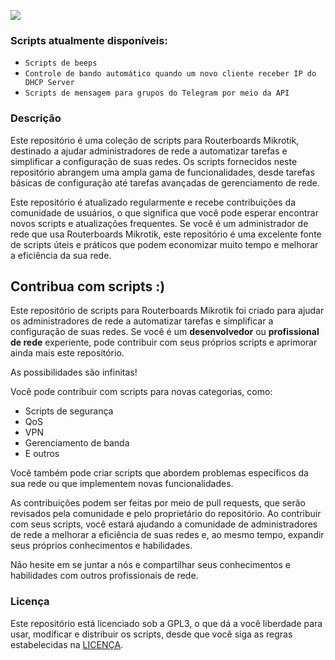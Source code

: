 ![](https://img.shields.io/badge/license-GPLv3-blue)

### Scripts atualmente disponíveis:
- `Scripts de beeps`
- `Controle de bando automático quando um novo cliente receber IP do DHCP Server`
- `Scripts de mensagem para grupos do Telegram por meio da API`

### Descrição
Este repositório é uma coleção de scripts para Routerboards Mikrotik, destinado a ajudar administradores de rede a automatizar tarefas e simplificar a configuração de suas redes. Os scripts fornecidos neste repositório abrangem uma ampla gama de funcionalidades, desde tarefas básicas de configuração até tarefas avançadas de gerenciamento de rede.

Este repositório é atualizado regularmente e recebe contribuições da comunidade de usuários, o que significa que você pode esperar encontrar novos scripts e atualizações frequentes. Se você é um administrador de rede que usa Routerboards Mikrotik, este repositório é uma excelente fonte de scripts úteis e práticos que podem economizar muito tempo e melhorar a eficiência da sua rede.

## Contribua com scripts :)
Este repositório de scripts para Routerboards Mikrotik foi criado para ajudar os administradores de rede a automatizar tarefas e simplificar a configuração de suas redes. Se você é um **desenvolvedor** ou **profissional de rede** experiente, pode contribuir com seus próprios scripts e aprimorar ainda mais este repositório.

As possibilidades são infinitas!

Você pode contribuir com scripts para novas categorias, como:
- Scripts de segurança
- QoS
- VPN
- Gerenciamento de banda
- E outros

Você também pode criar scripts que abordem problemas específicos da sua rede ou que implementem novas funcionalidades.

As contribuições podem ser feitas por meio de pull requests, que serão revisados pela comunidade e pelo proprietário do repositório. Ao contribuir com seus scripts, você estará ajudando a comunidade de administradores de rede a melhorar a eficiência de suas redes e, ao mesmo tempo, expandir seus próprios conhecimentos e habilidades.

Não hesite em se juntar a nós e compartilhar seus conhecimentos e habilidades com outros profissionais de rede.

### Licença
Este repositório está licenciado sob a GPL3, o que dá a você liberdade para usar, modificar e distribuir os scripts, desde que você siga as regras estabelecidas na [LICENÇA](LICENSE).
